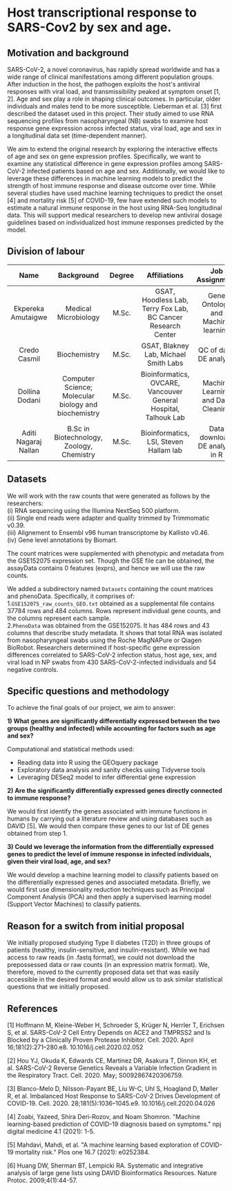# Host transcriptional response to SARS-Cov2 by sex and age.

## Motivation and background

SARS-CoV-2, a novel coronavirus, has rapidly spread worldwide and has a wide range of clinical manifestations among different population groups. After induction in the host, the pathogen exploits the host's antiviral responses with viral load, and transmissibility peaked at symptom onset [1, 2]. Age and sex play a role in shaping clinical outcomes. In particular, older individuals and males tend to be more susceptible. Lieberman et al. [3] first described the dataset used in this project. Their study aimed to use RNA sequencing profiles from nasopharyngeal (NB) swabs to examine host response gene expression across infected status, viral load, age and sex in a longitudinal data set (time-dependent manner).  

We aim to extend the original research by exploring the interactive effects of age and sex on gene expression profiles. Specifically, we want to examine any statistical difference in gene expression profiles among SARS-CoV-2 infected patients based on age and sex. Additionally, we would like to leverage these differences in machine learning models to predict the strength of host immune response and disease outcome over time. While several studies have used machine learning techniques to predict the onset [4] and mortality risk [5] of COVID-19, few have extended such models to estimate a natural immune response in the host using RNA-Seq longitudinal data. This will support medical researchers to develop new antiviral dosage guidelines based on individualized host immune responses predicted by the model.

## Division of labour 

| Name | Background | Degree | Affiliations | Job Assignment | Projected Contributions |
| :-------------: | :-------------: | :-------------: | :-------------: | :-------------: | :-------------: |
| Ekpereka Amutaigwe | Medical Microbiology | M.Sc. | GSAT, Hoodless Lab, Terry Fox Lab, BC Cancer Research Center | Gene Ontology and Machine learning | 25%  |
| Credo Casmil | Biochemistry | M.Sc. | GSAT, Blakney Lab, Michael Smith Labs | QC of data, DE analysis | 25% |
| Dollina Dodani | Computer Science; Molecular biology and biochemistry | M.Sc. | Bioinformatics,  OVCARE, Vancouver General Hospital, Talhouk Lab | Machine Learning and Data Cleaning | 25% |
| Aditi Nagaraj Nallan | B.Sc in Biotechnology, Zoology, Chemistry  |  M.Sc.  | Bioinformatics, LSI, Steven Hallam lab | Data download, DE analysis in R |  25% |

## Datasets
We will work with the raw counts that were generated as follows by the researchers:<br/>
(i) RNA sequencing using the Illumina NextSeq 500 platform.<br/>
(ii) Single end reads were adapter and quality trimmed by Trimmomatic v0.39. <br/>
(iii) Alignement to Ensembl v96 human transcriptome by Kallisto v0.46. <br/>
(iv) Gene level annotations by Biomart.<br/>

The count matrices were supplemented with phenotypic and metadata from the GSE152075 expression set. Though the GSE file can be obtained, the assayData contains 0 features (exprs), and hence we will use the raw counts.

We added a subdirectory named `Datasets` containing the count matrices and phenoData. Specifically, it comprises of:<br/>
1.`GSE152075_raw_counts_GEO.txt` obtained as a supplemental file contains 37784 rows and 484 columns. Rows represent individual gene counts, and the columns represent each sample.<br/>
2.`PhenoData` was obtained from the GSE152075. It has 484 rows and 43 columns that describe study metadata. It shows that total RNA was isolated from nasopharyngeal swabs using the Roche MagNAPure or Qiagen BioRobot. Researchers determined if host-specific gene expression differences correlated to SARS-CoV-2 infection status, host age, sex, and viral load in NP swabs from 430 SARS-CoV-2-infected individuals and 54 negative controls.<br/>

## Specific questions and methodology
To achieve the final goals of our project, we aim to answer:

**1) What genes are significantly differentially expressed between the two groups (healthy and infected) while accounting for factors such as age and sex?**

  Computational and statistical methods used:
  
  * Reading data into R using the GEOquery package
  * Exploratory data analysis and sanity checks using Tidyverse tools
  * Leveraging DESeq2 model to infer differential gene expression
 
**2) Are the significantly differentially expressed genes directly connected to immune response?**

We would first identify the genes associated with immune functions in humans by carrying out a literature review and using databases such as DAVID [5]. We would then compare these genes to our list of DE genes obtained from step 1.

**3) Could we leverage the information from the differentially expressed genes to predict the level of immune response in infected individuals, given their viral load, age, and sex?**

We would develop a machine learning model to classify patients based on the differentially expressed genes and associated metadata. Briefly, we would first use dimensionality reduction techniques such as Principal Component Analysis (PCA) and then apply a supervised learning model (Support Vector Machines) to classify patients. 

## Reason for a switch from initial proposal

We initially proposed studying Type II diabetes (T2D) in three groups of patients (healthy, insulin-sensitive, and insulin-resistant). While we had access to raw reads (in .fastq format), we could not download the prepossessed data or raw counts (in an expression matrix format). We, therefore, moved to the currently proposed data set that was easily accessible in the desired format and would allow us to ask similar statistical questions that we initially proposed. 

## References

[1] Hoffmann M, Kleine-Weber H, Schroeder S, Krüger N, Herrler T, Erichsen S, et al. SARS-CoV-2 Cell Entry Depends on ACE2 and TMPRSS2 and Is Blocked by a Clinically Proven Protease Inhibitor. Cell. 2020. April 16;181(2):271–280.e8. 10.1016/j.cell.2020.02.052

[2] Hou YJ, Okuda K, Edwards CE, Martinez DR, Asakura T, Dinnon KH, et al. SARS-CoV-2 Reverse Genetics Reveals a Variable Infection Gradient in the Respiratory Tract. Cell. 2020. May; S0092867420306759.

[3] Blanco-Melo D, Nilsson-Payant BE, Liu W-C, Uhl S, Hoagland D, Møller R, et al. Imbalanced Host Response to SARS-CoV-2 Drives Development of COVID-19. Cell. 2020. 28;181(5):1036–1045.e9. 10.1016/j.cell.2020.04.026

[4] Zoabi, Yazeed, Shira Deri-Rozov, and Noam Shomron. "Machine learning-based prediction of COVID-19 diagnosis based on symptoms." npj digital medicine 4.1 (2021): 1-5.

[5] Mahdavi, Mahdi, et al. "A machine learning based exploration of COVID-19 mortality risk." Plos one 16.7 (2021): e0252384.

[6] Huang DW, Sherman BT, Lempicki RA. Systematic and integrative analysis of large gene lists using DAVID Bioinformatics Resources. Nature Protoc. 2009;4(1):44-57.

